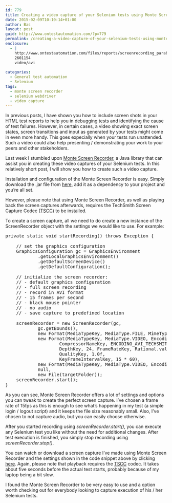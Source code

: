 ```yaml
---
id: 779
title: Creating a video capture of your Selenium tests using Monte Screen Recorder
date: 2015-02-09T10:10:14+01:00
author: Bas
layout: post
guid: http://www.ontestautomation.com/?p=779
permalink: /creating-a-video-capture-of-your-selenium-tests-using-monte-screen-recorder/
enclosure:
  - |
    http://www.ontestautomation.com/files/reports/screenrecording_parabank.avi
    2601154
    video/avi
    
categories:
  - General test automation
  - Selenium
tags:
  - monte screen recorder
  - selenium webdriver
  - video capture
---
```

In previous posts, I have shown you how to include screen shots in your HTML test reports to help you in debugging tests and identifying the cause of test failures. However, in certain cases, a video showing exact screen states, screen transitions and input as generated by your tests might come in even more handy. This goes expecially when your tests run unattended. Such a video could also help presenting / demonstrating your work to your peers and other stakeholders.

Last week I stumbled upon <a href="http://www.randelshofer.ch/monte/" target="_blank">Monte Screen Recorder</a>, a Java library that can assist you in creating these video captures of your Selenium tests. In this relatively short post, I will show you how to create such a video capture.

Installation and configuration of the Monte Screen Recorder is easy. Simply download the .jar file from [here](http://www.randelshofer.ch/monte/files/demos/MonteScreenRecorder.jar), add it as a dependency to your project and you&#8217;re all set.

However, please note that using Monte Screen Recorder, as well as playing back the screen captures afterwards, requires the TechSmith Screen Capture Codec (<a href="http://www.techsmith.com/download.html" target="_blank">TSCC</a>) to be installed.

To create a screen capture, all we need to do create a new instance of the ScreenRecorder object with the settings we would like to use. For example:  
<!--more-->

<pre class="brush: java; gutter: false">private static void startRecording() throws Exception {

	// set the graphics configuration
	GraphicsConfiguration gc = GraphicsEnvironment
			.getLocalGraphicsEnvironment()
			.getDefaultScreenDevice()
			.getDefaultConfiguration();
		
	// initialize the screen recorder:
	// - default graphics configuration
	// - full screen recording
	// - record in AVI format
	// - 15 frames per second
	// - black mouse pointer
	// - no audio
	// - save capture to predefined location
		
	screenRecorder = new ScreenRecorder(gc,
			gc.getBounds(),
			new Format(MediaTypeKey, MediaType.FILE, MimeTypeKey, MIME_AVI),
			new Format(MediaTypeKey, MediaType.VIDEO, EncodingKey, ENCODING_AVI_TECHSMITH_SCREEN_CAPTURE,
					CompressorNameKey, ENCODING_AVI_TECHSMITH_SCREEN_CAPTURE,
					DepthKey, 24, FrameRateKey, Rational.valueOf(15),
					QualityKey, 1.0f,
					KeyFrameIntervalKey, 15 * 60),
			new Format(MediaTypeKey, MediaType.VIDEO, EncodingKey, "black", FrameRateKey, Rational.valueOf(30)),
			null,
			new File(targetFolder));
	screenRecorder.start();
}</pre>

As you can see, Monte Screen Recorder offers a lot of settings and options you can tweak to create the perfect screen capture. I&#8217;ve chosen a frame rate of 15fps as this is enough to see what&#8217;s happening in my test (a simple login / logout script) and it keeps the file size reasonably small. Also, I&#8217;ve chosen to not capture audio, but you can easily choose otherwise.

After you started recording using _screenRecorder.start()_, you can execute any Selenium test you like without the need for additional changes. After test execution is finished, you simply stop recording using _screenRecorder.stop()_.

You can watch or download a screen capture I&#8217;ve made using Monte Screen Recorder and the settings shown in the code snippet above by clicking <a href="http://www.ontestautomation.com/files/reports/screenrecording_parabank.avi" target="_blank">here</a>. Again, please note that playback requires the <a href="http://www.techsmith.com/download.html" target="_blank">TSCC</a> codec. It takes about five seconds before the actual test starts, probably because of my laptop being a bit slow.

I found the Monte Screen Recorder to be very easy to use and a option worth checking out for everybody looking to capture execution of his / her Selenium tests.